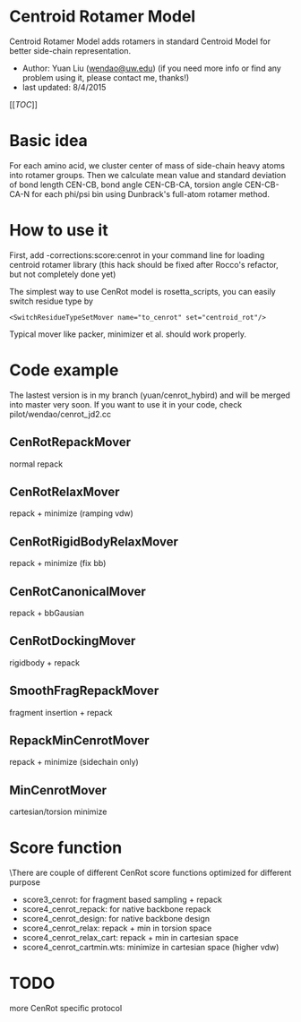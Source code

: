 # Centroid Rotamer Model 

Centroid Rotamer Model adds rotamers in standard Centroid Model for better side-chain representation.
- Author: Yuan Liu (wendao@uw.edu) (if you need more info or find any problem using it, please contact me, thanks!)
- last updated: 8/4/2015

[[_TOC_]]

# Basic idea

For each amino acid, we cluster center of mass of side-chain heavy atoms into rotamer groups. Then we calculate mean value and standard deviation of bond length CEN-CB, bond angle CEN-CB-CA, torsion angle CEN-CB-CA-N for each phi/psi bin using Dunbrack's full-atom rotamer method.

# How to use it

First, add -corrections:score:cenrot in your command line for loading centroid rotamer library (this hack should be fixed after Rocco's refactor, but not completely done yet)

The simplest way to use CenRot model is rosetta_scripts, you can easily switch residue type by
```
<SwitchResidueTypeSetMover name="to_cenrot" set="centroid_rot"/>
```

Typical mover like packer, minimizer et al. should work properly.

# Code example

The lastest version is in my branch (yuan/cenrot_hybird) and will be merged into master very soon.
If you want to use it in your code, check pilot/wendao/cenrot_jd2.cc

## CenRotRepackMover
normal repack
## CenRotRelaxMover
repack + minimize (ramping vdw)
## CenRotRigidBodyRelaxMover
repack + minimize (fix bb)
## CenRotCanonicalMover
repack + bbGausian
## CenRotDockingMover
rigidbody + repack
## SmoothFragRepackMover
fragment insertion + repack
## RepackMinCenrotMover
repack + minimize (sidechain only)
## MinCenrotMover
cartesian/torsion minimize

# Score function
\There are couple of different CenRot score functions optimized for different purpose
- score3_cenrot: for fragment based sampling + repack
- score4_cenrot_repack: for native backbone repack
- score4_cenrot_design: for native backbone design
- score4_cenrot_relax: repack + min in torsion space
- score4_cenrot_relax_cart: repack + min in cartesian space
- score4_cenrot_cartmin.wts: minimize in cartesian space (higher vdw)

# TODO

more CenRot specific protocol